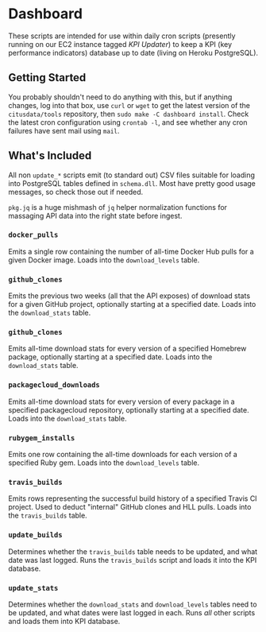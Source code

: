 # Dashboard

These scripts are intended for use within daily cron scripts (presently running on our EC2 instance tagged _KPI Updater_) to keep a KPI (key performance indicators) database up to date (living on Heroku PostgreSQL).

## Getting Started

You probably shouldn't need to do anything with this, but if anything changes, log into that box, use `curl` or `wget` to get the latest version of the `citusdata/tools` repository, then `sudo make -C dashboard install`. Check the latest cron configuration using `crontab -l`, and see whether any cron failures have sent mail using `mail`.

## What's Included

All non `update_*` scripts emit (to standard out) CSV files suitable for loading into PostgreSQL tables defined in `schema.dll`. Most have pretty good usage messages, so check those out if needed.

`pkg.jq` is a huge mishmash of `jq` helper normalization functions for massaging API data into the right state before ingest.

### `docker_pulls`

Emits a single row containing the number of all-time Docker Hub pulls for a given Docker image. Loads into the `download_levels` table.

### `github_clones`

Emits the previous two weeks (all that the API exposes) of download stats for a given GitHub project, optionally starting at a specified date. Loads into the `download_stats` table.

### `github_clones`

Emits all-time download stats for every version of a specified Homebrew package, optionally starting at a specified date. Loads into the `download_stats` table.

### `packagecloud_downloads`

Emits all-time download stats for every version of every package in a specified packagecloud repository, optionally starting at a specified date. Loads into the `download_stats` table.

### `rubygem_installs`

Emits one row containing the all-time downloads for each version of a specified Ruby gem. Loads into the `download_levels` table.

### `travis_builds`

Emits rows representing the successful build history of a specified Travis CI project. Used to deduct "internal" GitHub clones and HLL pulls. Loads into the `travis_builds` table.

### `update_builds`

Determines whether the `travis_builds` table needs to be updated, and what date was last logged. Runs the `travis_builds` script and loads it into the KPI database.

### `update_stats`

Determines whether the `download_stats` and `download_levels` tables need to be updated, and what dates were last logged in each. Runs _all_ other scripts and loads them into KPI database.
